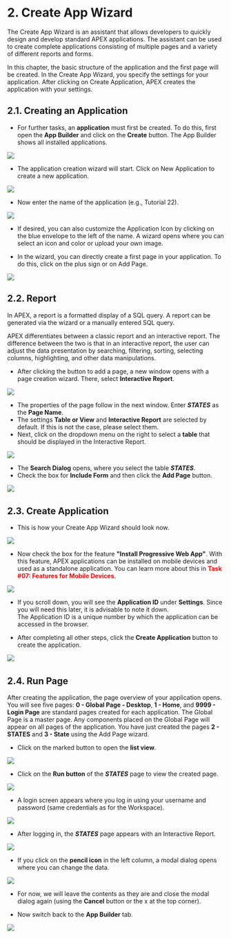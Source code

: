 # 2. Create App Wizard

The Create App Wizard is an assistant that allows developers to quickly design and develop standard APEX applications. The assistant can be used to create complete applications consisting of multiple pages and a variety of different reports and forms.

In this chapter, the basic structure of the application and the first page will be created. In the Create App Wizard, you specify the settings for your application. After clicking on Create Application, APEX creates the application with your settings.

## 2.1. Creating an Application

- For further tasks, an **application** must first be created. To do this, first open the **App Builder** and click on the **Create** button. The App Builder shows all installed applications.

![](../../assets/Chapter-02/Open_Create_App_Wizard.jpg)

- The application creation wizard will start. Click on New Application to create a new application.

![](../../assets/Chapter-02/Create_App_Wizard_1.jpg)

- Now enter the name of the application (e.g., Tutorial 22).

![](../../assets/Chapter-02/Create_App_Wizard_2.jpg)

- If desired, you can also customize the Application Icon by clicking on the blue envelope to the left of the name. A wizard opens where you can select an icon and color or upload your own image.

- In the wizard, you can directly create a first page in your application. To do this, click on the plus sign or on Add Page.

![](../../assets/Chapter-02/Create_App_Wizard_3.jpg)

## 2.2. Report

In APEX, a report is a formatted display of a SQL query. A report can be generated via the wizard or a manually entered SQL query.

APEX differentiates between a classic report and an interactive report. The difference between the two is that in an interactive report, the user can adjust the data presentation by searching, filtering, sorting, selecting columns, highlighting, and other data manipulations.

- After clicking the button to add a page, a new window opens with a page creation wizard. There, select **Interactive Report**.

![](../../assets/Chapter-02/Interactive_Report_1.jpg)

- The properties of the page follow in the next window. Enter ***STATES*** as the **Page Name**.
- The settings **Table or View** and **Interactive Report** are selected by default. If this is not the case, please select them.
- Next, click on the dropdown menu on the right to select a **table** that should be displayed in the Interactive Report.

![](../../assets/Chapter-02/Interactive_Report_2.jpg)

- The **Search Dialog** opens, where you select the table ***STATES***.
- Check the box for **Include Form** and then click the **Add Page** button.

![](../../assets/Chapter-02/Interactive_Report_3.jpg)
 
## 2.3. Create Application

- This is how your Create App Wizard should look now.

![](../../assets/Chapter-02/Create_App_Wizard_4.jpg)

- Now check the box for the feature **"Install Progressive Web App"**. With this feature, APEX applications can be installed on mobile devices and used as a standalone application. You can learn more about this in <span style="color:red">**Task #07: Features for Mobile Devices**</span>.

![](../../assets/Chapter-02/Create_App_Wizard_Features.jpg)

- If you scroll down, you will see the **Application ID** under **Settings**. Since you will need this later, it is advisable to note it down.  
The Application ID is a unique number by which the application can be accessed in the browser.

- After completing all other steps, click the **Create Application** button to create the application.

![](../../assets/Chapter-02/Create_App_Wizard_Settings.jpg)
 
## 2.4. Run Page

After creating the application, the page overview of your application opens. 
You will see five pages: **0 - Global Page - Desktop**, **1 - Home**, and **9999 - Login Page** are standard pages created for each application. The Global Page is a master page. Any components placed on the Global Page will appear on all pages of the application. 
You have just created the pages **2 - STATES** and **3 - State** using the Add Page wizard.
- Click on the marked button to open the **list view**.

![](../../assets/Chapter-02/App_Builder_Page_Overview.jpg)

- Click on the **Run button** of the ***STATES*** page to view the created page.

![](../../assets/Chapter-02/App_Builder_Page_Overview_List.jpg)

- A login screen appears where you log in using your username and password (same credentials as for the Workspace).

![](../../assets/Chapter-02/Login_Screen.jpg)

- After logging in, the ***STATES*** page appears with an Interactive Report.

![](../../assets/Chapter-02/Page_2.jpg)

- If you click on the **pencil icon** in the left column, a modal dialog opens where you can change the data.

![](../../assets/Chapter-02/Modal_Dialog.jpg)

- For now, we will leave the contents as they are and close the modal dialog again (using the **Cancel** button or the x at the top corner).

- Now switch back to the **App Builder** tab.

![](../../assets/Chapter-02/Navigationbar_Browser.jpg)